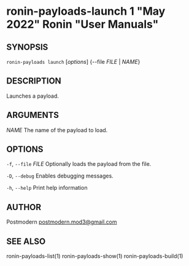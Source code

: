 # ronin-payloads-launch 1 "May 2022" Ronin "User Manuals"

## SYNOPSIS

`ronin-payloads launch` [*options*] {--file *FILE* \| *NAME*}

## DESCRIPTION

Launches a payload.

## ARGUMENTS

*NAME*
  The name of the payload to load.

## OPTIONS

`-f`, `--file` *FILE*
  Optionally loads the payload from the file.

`-D`, `--debug`
  Enables debugging messages.

`-h`, `--help`
  Print help information

## AUTHOR

Postmodern <postmodern.mod3@gmail.com>

## SEE ALSO

ronin-payloads-list(1) ronin-payloads-show(1) ronin-payloads-build(1)
